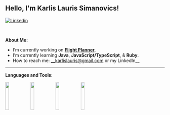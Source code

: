 <!-- Your title -->
## Hello, I'm Karlis Lauris Simanovics!

<!-- Your badges
You can use the website to generate badges: https://shields.io/
-->

[![Linkedin](https://img.shields.io/badge/-LinkedIn-blue?style=flat&logo=Linkedin&logoColor=white)](https://www.linkedin.com/in/karlis-lauris-simanovics-b8739b24b/)

&nbsp;

<!-- Talking about you -->
**About Me:**

- I’m currently working on __[Flight Planner](https://github.com/KarlisLauris/flight-planner)__.
- I’m currently learning __Java__, __JavaScript/TypeScript__, & __Ruby__.
- How to reach me: __karlislauris@gmail.com or my LinkedIn__

---

**Languages and Tools:**

<p>
  <code><img width="15%" src="https://www.vectorlogo.zone/logos/javascript/javascript-ar21.svg"></code>
  <code><img width="15%" src="https://www.vectorlogo.zone/logos/typescriptlang/typescriptlang-ar21.svg"></code>
  <code><img width="15%" src="https://www.vectorlogo.zone/logos/python/python-ar21.svg"></code>
  <code><img width="15%" src="https://www.vectorlogo.zone/logos/java/java-icon.svg"></code>
</p>

